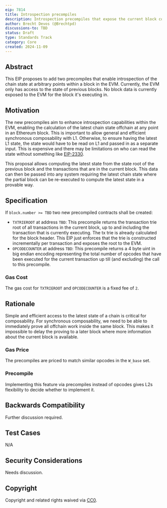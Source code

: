 ```yaml
---
eip: 7814
title: Introspection precompiles
description: Introspection precompiles that expose the current block context to the EVM
author: Brecht Devos (@Brechtpd)
discussions-to: TBD
status: Draft
type: Standards Track
category: Core
created: 2024-11-09
---
```


## Abstract

This EIP proposes to add two precompiles that enable introspection of the chain state at arbitrary points within a block in the EVM. Currently, the EVM only has access to the state of previous blocks. No block data is currently exposed to the EVM for the block it's executing in.

## Motivation

The new precompiles aim to enhance introspection capabilities within the EVM, enabling the calculation of the latest chain state offchain at any point in an Ethereum block. This is important to allow general and efficient synchronous composability with L1. Otherwise, to ensure having the latest L1 state, the state would have to be read on L1 and passed in as a separate input. This is expensive and there may be limitations on who can read the state without something like [EIP-2330](https://eips.ethereum.org/EIPS/eip-2330).

This proposal allows computing the latest state from the state root of the previous block and the transactions that are in the current block. This data can then be passed into any system requiring the latest chain state where the partial block can be re-executed to compute the latest state in a provable way.

## Specification

If `block.number >= TBD` two new precompiled contracts shall be created:
- `TXTRIEROOT` at address `TBD`: This precompile returns the transaction trie root of all transactions in the current block, up to and including the transaction that is currently executing. The tx trie is already calculated for the block header. This EIP just enforces that the trie is constructed incrementally per transaction and exposes the root to the EVM.
- `OPCODECOUNTER` at address `TBD`: This precompile returns a 4 byte uint in big endian encoding representing the total number of opcodes that have been executed for the current transaction up till (and excluding) the call to this precompile.

### Gas Cost

The gas cost for `TXTRIEROOT` and `OPCODECOUNTER` is a fixed fee of `2`.

## Rationale

Simple and efficient access to the latest state of a chain is critical for composability. For synchronous composability, we need to be able to immediately prove all offchain work inside the same block. This makes it impossible to delay the proving to a later block where more information about the current block is available.

### Gas Price

The precompiles are priced to match similar opcodes in the `W_base` set.

### Precompile

Implementing this feature via precompiles instead of opcodes gives L2s flexibility to decide whether to implement it.

## Backwards Compatibility

Further discussion required.

## Test Cases

N/A

## Security Considerations

Needs discussion.

## Copyright

Copyright and related rights waived via [CC0](../LICENSE.md).

